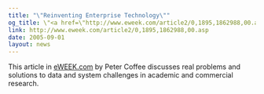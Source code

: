 ```yaml
---
title: "\"Reinventing Enterprise Technology\""
og_title: \"<a href=\"http://www.eweek.com/article2/0,1895,1862988,00.asp\"> Reinventing Enterprise Technology</a>\"
link: http://www.eweek.com/article2/0,1895,1862988,00.asp
date: 2005-09-01
layout: news
---
```


This article in <a href="http://www.eweek.com/">eWEEK.com</a>       by Peter Coffee       discusses real problems and solutions to data and system challenges in academic and        commercial research.  
